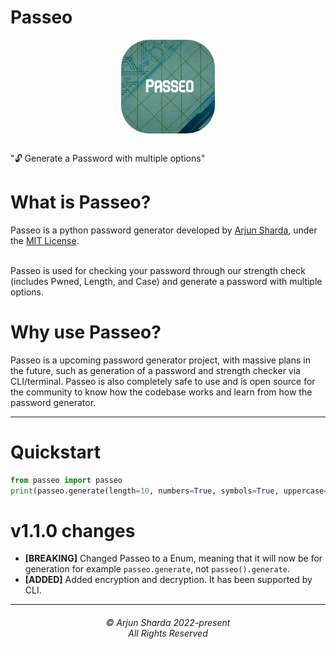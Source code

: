 # Passeo
<div style="text-align: center; display: grid; justify-content: center;"><img style="margin: auto; margin-bottom: 1rem; border-radius: 30%;" height="150" width="150" src="https://raw.githubusercontent.com/ArjunSharda/Passeo/main/ext/passeo.jpg"/></div>

"🔓 Generate a Password with multiple options"

# What is Passeo?

Passeo is a python password generator developed by [Arjun Sharda](https://github.com/ArjunSharda), under the [MIT License](https://github.com/ArjunSharda/Passeo/blob/main/LICENSE).

<br>
Passeo is used for checking your password through our strength check (includes Pwned, Length, and Case) and generate a password with multiple options.
</br>

# Why use Passeo?

Passeo is a upcoming password generator project, with massive plans in the future, such as generation of a password and strength checker via CLI/terminal. Passeo is also completely safe to use and is open source for the community to know how the codebase works and learn from how the password generator.


-----------------

# Quickstart

```python
from passeo import passeo
print(passeo.generate(length=10, numbers=True, symbols=True, uppercase=True, lowercase=False, space=True, save=True))
```

# v1.1.0 changes
- **[BREAKING]** Changed Passeo to a Enum, meaning that it will now be for generation for example `passeo.generate`, not `passeo().generate`.
- **[ADDED]** Added encryption and decryption. It has been supported by CLI.
<hr>
<h6 align="center">© Arjun Sharda 2022-present 
<br>
All Rights Reserved</h6>
